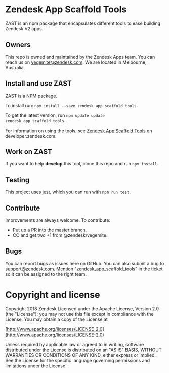 # Zendesk App Scaffold Tools
ZAST is an npm package that encapsulates different tools to ease building Zendesk V2 apps.

## Owners
This repo is owned and maintained by the Zendesk Apps team. You can reach us on vegemite@zendesk.com. We are located in Melbourne, Australia.

## Install and use ZAST
ZAST is a NPM package.

To install run: `npm install --save zendesk_app_scaffold_tools`.

To get the latest version, run `npm update update zendesk_app_scaffold_tools`.

For information on using the tools, see [Zendesk App Scaffold Tools](some_url) on developer.zendesk.com.

## Work on ZAST
If you want to help **develop** this tool, clone this repo and run `npm install`.

## Testing
This project uses jest, which you can run with `npm run test`.

## Contribute
Improvements are always welcome. To contribute:

* Put up a PR into the master branch.
* CC and get two +1 from @zendesk/vegemite.

## Bugs
You can report bugs as issues here on GitHub. You can also submit a bug to support@zendesk.com. Mention "zendesk_app_scaffold_tools" in the ticket so it can be assigned to the right team.

# Copyright and license
Copyright 2018 Zendesk
Licensed under the Apache License, Version 2.0 (the "License"); you may not use this file except in compliance with the License.
You may obtain a copy of the License at

[http://www.apache.org/licenses/LICENSE-2.0](http://www.apache.org/licenses/LICENSE-2.0)

Unless required by applicable law or agreed to in writing, software distributed under the License is distributed on an "AS IS" BASIS,
WITHOUT WARRANTIES OR CONDITIONS OF ANY KIND, either express or implied.
See the License for the specific language governing permissions and limitations under the License.
